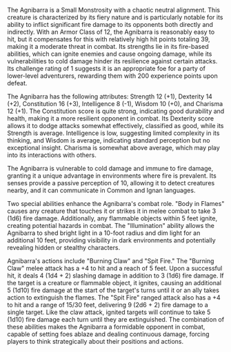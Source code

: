 The Agnibarra is a Small Monstrosity with a chaotic neutral alignment. This creature is characterized by its fiery nature and is particularly notable for its ability to inflict significant fire damage to its opponents both directly and indirectly. With an Armor Class of 12, the Agnibarra is reasonably easy to hit, but it compensates for this with relatively high hit points totaling 39, making it a moderate threat in combat. Its strengths lie in its fire-based abilities, which can ignite enemies and cause ongoing damage, while its vulnerabilities to cold damage hinder its resilience against certain attacks. Its challenge rating of 1 suggests it is an appropriate foe for a party of lower-level adventurers, rewarding them with 200 experience points upon defeat.

The Agnibarra has the following attributes: Strength 12 (+1), Dexterity 14 (+2), Constitution 16 (+3), Intelligence 8 (-1), Wisdom 10 (+0), and Charisma 12 (+1). The Constitution score is quite strong, indicating good durability and health, making it a more resilient opponent in combat. Its Dexterity score allows it to dodge attacks somewhat effectively, classified as good, while its Strength is average. Intelligence is low, suggesting limited complexity in its thinking, and Wisdom is average, indicating standard perception but no exceptional insight. Charisma is somewhat above average, which may play into its interactions with others.

The Agnibarra is vulnerable to cold damage and immune to fire damage, granting it a unique advantage in environments where fire is prevalent. Its senses provide a passive perception of 10, allowing it to detect creatures nearby, and it can communicate in Common and Ignan languages.

Two special abilities enhance the Agnibarra's combat role. "Body in Flames" causes any creature that touches it or strikes it in melee combat to take 3 (1d6) fire damage. Additionally, any flammable objects within 5 feet ignite, creating potential hazards in combat. The "Illumination" ability allows the Agnibarra to shed bright light in a 10-foot radius and dim light for an additional 10 feet, providing visibility in dark environments and potentially revealing hidden or stealthy characters.

Agnibarra's actions include "Burning Claw" and "Spit Fire." The "Burning Claw" melee attack has a +4 to hit and a reach of 5 feet. Upon a successful hit, it deals 4 (1d4 + 2) slashing damage in addition to 3 (1d6) fire damage. If the target is a creature or flammable object, it ignites, causing an additional 5 (1d10) fire damage at the start of the target's turns until it or an ally takes action to extinguish the flames. The "Spit Fire" ranged attack also has a +4 to hit and a range of 15/30 feet, delivering 9 (2d6 + 2) fire damage to a single target. Like the claw attack, ignited targets will continue to take 5 (1d10) fire damage each turn until they are extinguished. The combination of these abilities makes the Agnibarra a formidable opponent in combat, capable of setting foes ablaze and dealing continuous damage, forcing players to think strategically about their positions and actions.